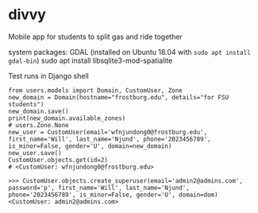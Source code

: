 # divvy
Mobile app for students to split gas and ride together

system packages:
GDAL (installed on Ubuntu 18.04 with `sudo apt install gdal-bin`)
sudo apt install  libsqlite3-mod-spatialite


Test runs in Django shell
```
from users.models import Domain, CustomUser, Zone
new_domain = Domain(hostname="frostburg.edu", details="for FSU students")
new_domain.save()
print(new_domain.available_zones)
# users.Zone.None
new_user = CustomUser(email='wfnjundong0@frostburg.edu', first_name='Will', last_name='Njund', phone='2023456789', is_minor=False, gender='U', domain=new_domain)
new_user.save()
CustomUser.objects.get(id=2)
# <CustomUser: wfnjundong0@frostburg.edu>
```

```
>>> CustomUser.objects.create_superuser(email='admin2@admins.com', password='p', first_name='Will', last_name='Njund', phone='2023456789', is_minor=False, gender='U', domain=dom)
<CustomUser: admin2@admins.com>
```
